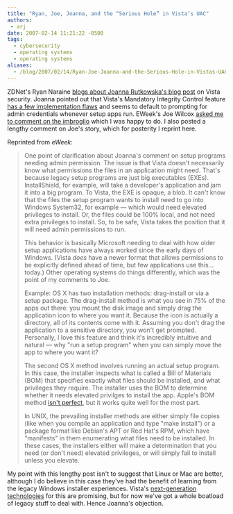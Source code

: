 ```yaml
---
title: "Ryan, Joe, Joanna, and the “Serious Hole” in Vista’s UAC"
authors:
 - arj
date: 2007-02-14 11:21:22 -0500
tags:
  - cybersecurity
  - operating systems
  - operating systems
aliases:
  - /blog/2007/02/14/Ryan-Joe-Joanna-and-the-Serious-Hole-in-Vistas-UAC/
---
```

ZDNet's Ryan Naraine [blogs about Joanna Rutkowska's blog post](http://blogs.zdnet.com/security/?p=29) on Vista security. Joanna pointed out that Vista's Mandatory Integrity Control feature [has a few implementation flaws](http://theinvisiblethings.blogspot.com/2007/02/running-vista-every-day.html) and seems to default to prompting for admin credentials whenever setup apps run. EWeek's Joe Wilcox [asked me to comment on the imbroglio](http://www.microsoft-watch.com/content/vista/gaging_vistas_integrity.html) which I was happy to do. I also posted a lengthy comment on Joe's story, which for posterity I reprint here.

<!--more-->

Reprinted from _eWeek_:

>One point of clarification about Joanna's comment on setup programs needing admin permission. The issue is that Vista doesn't necessarily know what permissions the files in an application might need. That's because legacy setup programs are just big executables (EXEs). InstallShield, for example, will take a developer's application and jam it into a big program. To Vista, the EXE is opaque, a blob. It can't know that the files the setup program wants to install need to go into Windows System32, for example — which would need elevated privileges to install. Or, the files could be 100% local, and not need extra privileges to install. So, to be safe, Vista takes the position that it will need admin permissions to run.
>
> This behavior is basically Microsoft needing to deal with how older setup applications have always worked since the early days of Windows. (Vista *does* have a newer format that allows permissions to be explicitly defined ahead of time, but few applications use this... today.) Other operating systems do things differently, which was the point of my comments to Joe.
>
> Example: OS X has two installation methods: drag-install or via a setup package. The drag-install method is what you see in 75% of the apps out there: you mount the disk image and simply drag the application icon to where you want it. Because the icon is actually a directory, all of its contents come with it. Assuming you don't drag the application to a sensitive directory, you won't get prompted. Personally, I love this feature and think it's incredibly intuitive and natural — why "run a setup program" when you can simply move the app to where you want it?
>
> The second OS X method involves running an actual setup program. In this case, the installer inspects what is called a Bill of Materials (BOM) that specifies exactly what files should be installed, and what privileges they require. The installer uses the BOM to determine whether it needs elevated privilges to install the app. Apple's BOM method [isn't perfect](http://projects.info-pull.com/moab/MOAB-05-01-2007.html), but it works quite well for the most part.
>
> In UNIX, the prevailing installer methods are either simply file copies (like when you compile an application and type "make install") or a package format like Debian's APT or Red Hat's RPM, which have "manifests" in them enumerating what files need to be installed. In these cases, the installers either will make a determination that you need (or don't need) elevated privileges, or will simply fail to install unless you elevate.

My point with this lengthy post isn't to suggest that Linux or Mac are better, although I do believe in this case they've had the benefit of learning from the legacy Windows installer experiences. Vista's [next-generation technologies](http://msdn2.microsoft.com/en-us/library/aa480150.aspx) for this are promising, but for now we've got a whole boatload of legacy stuff to deal with. Hence Joanna's objection.
